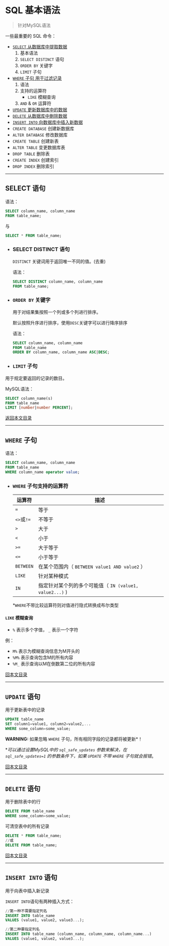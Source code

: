 # SQL 基本语法

> 针对MySQL语法

<span id="0"><span>
一些最重要的 SQL 命令：

- [`SELECT` 从数据库中提取数据](#1)
    1. 基本语法
    2. `SELECT DISTINCT` 语句
    3. `ORDER BY` 关键字
    4. `LIMIT` 子句
- [`WHERE` 子句 用于过滤记录](#2)
    1. 语法
    2. 支持的运算符
        - `LIKE` 模糊查询
    3. `AND` & `OR` 运算符
- [`UPDATE` 更新数据库中的数据](#3)
- [`DELETE` 从数据库中删除数据](#4)
- [`INSERT INTO` 向数据库中插入新数据](#5)
- `CREATE DATABASE` 创建新数据库
- `ALTER DATABASE` 修改数据库
- `CREATE TABLE` 创建新表
- `ALTER TABLE` 变更数据库表
- `DROP TABLE` 删除表
- `CREATE INDEX` 创建索引
- `DROP INDEX` 删除索引

---

<span id="1"></span>

## SELECT 语句

语法：

```sql
SELECT column_name, column_name 
FROM table_name;
```
与

```sql
SELECT * FROM table_name;
```

- ### SELECT DISTINCT 语句

    `DISTINCT` 关键词用于返回唯一不同的值。(去重)

    语法：

    ```sql
    SELECT DISTINCT column_name, column_name
    FROM table_name;
    ```

- ### `ORDER BY` 关键字

    用于对结果集按照一个列或多个列进行排序。

    默认按照升序进行排序，使用`DESC`关键字可以进行降序排序

    语法：

    ```sql
    SELECT column_name, column_name
    FROM table_name
    ORDER BY column_name, column_name ASC|DESC;
    ```

- ### `LIMIT` 子句

用于规定要返回的记录的数目。

MySQL语法：

```sql
SELECT column_name(s)
FROM table_name
LIMIT [number|number PERCENT];
```

[返回本文目录](#0)
<span id="2"></span>

---

## `WHERE` 子句

语法：

```sql
SELECT column_name, column_name
FROM table_name
WHERE column_name operator value;
```

- ### `WHERE` 子句支持的运算符

    运算符|描述
    ----|----
    `=`|等于
    `<>`或`!=`|不等于
    `>`|大于
    `<`|小于
    `>=`|大于等于
    `<=`|小于等于
    `BETWEEN`|在某个范围内（ `BETWEEN value1 AND value2` ）
    `LIKE`|针对某种模式
    `IN`|指定针对某个列的多个可能值（ `IN (value1, value2...)` )

    *`WHERE`不带比较运算符则对值进行隐式转换成布尔类型

#### `LIKE` 模糊查询

- `%` 表示多个字值， `_` 表示一个字符

例：

- `M%` 表示为模糊查询信息为M开头的
- `%M%` 表示查询包含M的所有内容
- `%M_` 表示查询以M在倒数第二位的所有内容

[回本文目录](#0)
<span id="3"></span>

---

## `UPDATE` 语句

用于更新表中的记录

```sql
UPDATE table_name
SET column1=value1, column2=value2,...
WHERE some_column=some_value;
```

**WARNING:** 如果忽略 `WHERE` 子句，所有相同字段的记录都将被更新*！

**可以通过设置MySQL中的 `sql_safe_updates` 参数来解决，在 `sql_safe_updates=1` 的参数条件下，如果 `UPDATE` 不带 `WHERE` 子句就会报错*。


[回本文目录](#0)
<span id="4"></span>

---

## `DELETE` 语句

用于删除表中的行

```sql
DELETE FROM table_name
WHERE some_column=some_value;
```
可清空表中的所有记录

```sql
DELETE * FROM table_name;
//或
DELETE FROM table_name;
```

[回本文目录](#0)
<span id="5"></span>

---

## `INSERT INTO` 语句

用于向表中插入新记录

`INSERT INTO`语句有两种插入方式：

```sql
//第一种不需要指定列名
INSERT INTO table_name
VALUES (value1, value2, value3...);

//第二种要指定列名
INSERT INTO table_name (column_name, column_name, column_name...)
VALUES (value1, value2, value3...);
```

